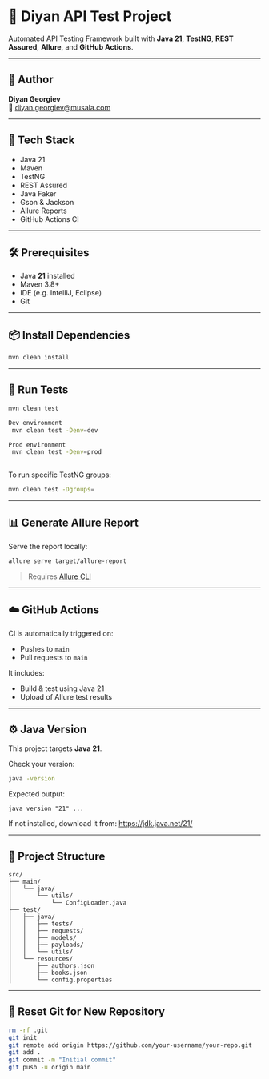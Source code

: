 # 📘 Diyan API Test Project

Automated API Testing Framework built with **Java 21**, **TestNG**, **REST Assured**, **Allure**, and **GitHub Actions**.

---

## 👤 Author

**Diyan Georgiev**  
📧 diyan.georgiev@musala.com

---

## 🚀 Tech Stack

- Java 21
- Maven
- TestNG
- REST Assured
- Java Faker
- Gson & Jackson
- Allure Reports
- GitHub Actions CI

---

## 🛠️ Prerequisites

- Java **21** installed
- Maven 3.8+
- IDE (e.g. IntelliJ, Eclipse)
- Git

---

## 📦 Install Dependencies

```bash
mvn clean install
```

---

## 🧪 Run Tests

```bash
mvn clean test

Dev environment
 mvn clean test -Denv=dev

Prod environment
 mvn clean test -Denv=prod
 
```

To run specific TestNG groups:

```bash
mvn clean test -Dgroups=
```

---

## 📊 Generate Allure Report

Serve the report locally:

```bash
allure serve target/allure-report

```

> Requires [Allure CLI](https://docs.qameta.io/allure/#_installing_a_commandline)

---

## ☁️ GitHub Actions

CI is automatically triggered on:

- Pushes to `main`
- Pull requests to `main`

It includes:
- Build & test using Java 21
- Upload of Allure test results

---

## ⚙️ Java Version

This project targets **Java 21**.

Check your version:

```bash
java -version
```

Expected output:

```
java version "21" ...
```

If not installed, download it from: https://jdk.java.net/21/

---

## 📂 Project Structure

```
src/
├── main/
│   └── java/
│       └── utils/
│           └── ConfigLoader.java
├── test/
│   ├── java/
│   │   ├── tests/
│   │   ├── requests/
│   │   ├── models/
│   │   ├── payloads/
│   │   └── utils/
│   └── resources/
│       ├── authors.json
│       ├── books.json
│       └── config.properties
```

---

## 🧼 Reset Git for New Repository

```bash
rm -rf .git
git init
git remote add origin https://github.com/your-username/your-repo.git
git add .
git commit -m "Initial commit"
git push -u origin main
```
